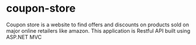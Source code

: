 # coupon-store
Coupon store is a website to find offers and discounts on products sold on major online retailers like amazon. This application is Restful API built using ASP.NET MVC

